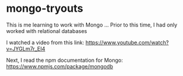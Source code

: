 # mongo-tryouts
This is me learning to work with Mongo ... Prior to this time, I had only worked with relational databases

I watched a video from this link: https://www.youtube.com/watch?v=JYGLm7r_EI4

Next, I read the npm documentation for Mongo: https://www.npmjs.com/package/mongodb
